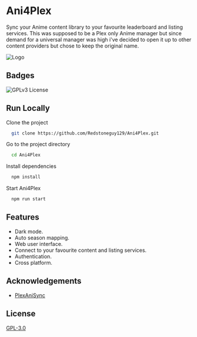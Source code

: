 
# Ani4Plex

Sync your Anime content library to your favourite leaderboard and listing services.
This was supposed to be a Plex only Anime manager but since demand for a universal manager was high i've decided to open it up to other content providers but chose to keep the original name.

![Logo](https://repository-images.githubusercontent.com/433297648/f64615f6-7894-4659-9b8d-711313fb486b)


## Badges

![GPLv3 License](https://img.shields.io/badge/License-GPL%20v3-yellow.svg?style=for-the-badge)
## Run Locally

Clone the project

```bash
  git clone https://github.com/Redstoneguy129/Ani4Plex.git
```

Go to the project directory

```bash
  cd Ani4Plex
```

Install dependencies

```bash
  npm install
```

Start Ani4Plex

```bash
  npm run start
```


## Features

- Dark mode.
- Auto season mapping.
- Web user interface.
- Connect to your favourite content and listing services.
- Authentication.
- Cross platform.


## Acknowledgements

- [PlexAniSync](https://github.com/RickDB/PlexAniSync)
## License

[GPL-3.0](https://choosealicense.com/licenses/gpl-3.0/)

